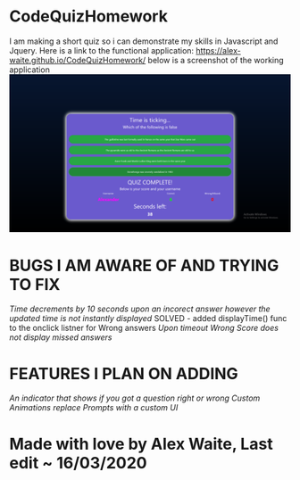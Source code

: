 # CodeQuizHomework

I am making a short quiz so i can demonstrate my skills in Javascript and Jquery. 
Here is a link to the functional application: https://alex-waite.github.io/CodeQuizHomework/
below is a screenshot of the working application
![](assets/screeny.png)

# BUGS I AM AWARE OF AND TRYING TO FIX
_Time decrements by 10 seconds upon an incorect answer however the updated time is not instantly displayed_ SOLVED - added displayTime() func to the onclick listner for Wrong answers
_Upon timeout Wrong Score does not display missed answers_

# FEATURES I PLAN ON ADDING
_An indicator that shows if you got a question right or wrong_
_Custom Animations_
_replace Prompts with a custom UI_

# Made with love by Alex Waite, Last edit ~ 16/03/2020
